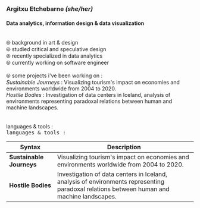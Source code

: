### Argitxu Etchebarne *(she/her)*
#### Data analytics, information design & data visualization
<br/> ⦾ background in art & design
<br/> ⦾ studied critical and speculative design
<br/> ⦾ recently specialized in data analytics
<br/> ⦾ currently working on software engineer
<br/>
<br/> ⦾ some projects i've been working on :
<br/>*Sustainable Journeys* : Visualizing tourism's impact on economies and environments worldwide from 2004 to 2020.
<br/>*Hostile Bodies* : Investigation of data centers in Iceland, analysis of environments representing paradoxal relations between human and machine landscapes. 
<br/>
<br/>
<br/>languages & tools : 
<br/><samp>languages & tools : </samp>


| Syntax | Description |
| ----------- | ----------- |
| **Sustainable Journeys** | Visualizing tourism's impact on economies and environments worldwide from 2004 to 2020. |
| **Hostile Bodies** | Investigation of data centers in Iceland, analysis of environments representing paradoxal relations between human and machine landscapes. |


